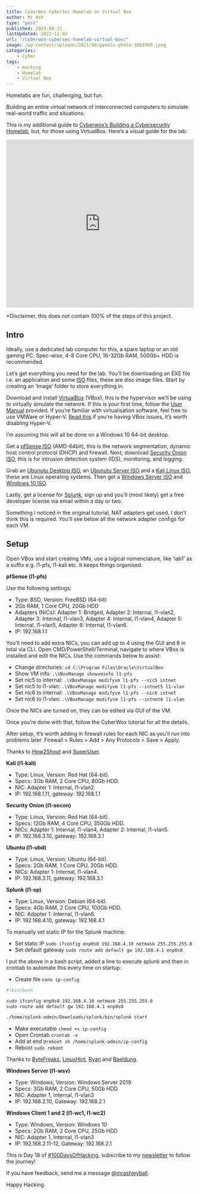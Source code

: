 ```yaml
---
title: CyberWox CyberSec Homelab on Virtual Box
author: Mr Ash
type: "post"
published: 2021-08-21
lastUpdated: 2022-11-02
url: "/cyberwox-cybersec-homelab-virtual-box/"
image: /wp-content/uploads/2021/08/pexels-photo-3861969.jpeg
categories:
    - Cyber
tags:
    - Hacking
    - Homelab
    - Virtual Box
---
```


<!-- <iframe frameborder="0" height="102px" loading="lazy" scrolling="no" src="https://anchor.fm/mrashleyball/embed/episodes/CyberWoxs-Cyber-Sec-Homelab-On-Virtual-Box-e16j8bl" width="400px"></iframe> -->

Homelabs are fun, challenging, but fun.

Building an entire virtual network of interconnected computers to simulate real-world traffic and situations.

This is my additional guide to [Cyberwox’s Building a Cybersecurity Homelab](https://www.cyberwoxacademy.com/post/building-a-cybersecurity-homelab), but, for those using VirtualBox. Here’s a visual guide for the lab:

<iframe height="450" loading="lazy" src="https://whimsical.com/embed/7i8mayV9TtRetih9DFJoEt@2Ux7TurymNKHZLzUBNqw" style="border:none" width="100%"></iframe>

\*Disclaimer, this does not contain 100% of the steps of this project.

## Intro

Ideally, use a dedicated lab computer for this, a spare laptop or an old gaming PC. Spec-wise, 4-8 Core CPU, 16-32Gb RAM, 500Gb+ HDD is recommended.

Let’s get everything you need for the lab. You’ll be downloading an EXE file i.e. an application and some [ISO](https://www.lifewire.com/iso-file-2625923) files, these are disc image files. Start by creating an ‘Image’ folder to store everything in.

Download and install [VirtualBox](https://virtualbox.org/) (VBox), this is the hypervisor we’ll be using to virtually simulate the network. If this is your first time, follow the [User Manual](https://www.virtualbox.org/manual/UserManual.html) provided. If you’re familiar with virtualisation software, feel free to use VMWare or Hyper-V. [Read this](https://appuals.com/fix-virtualbox-not-showing-64-bit-windows-10/) if you’re having VBox issues, it’s worth disabling Hyper-V.

I’m assuming this will all be done on a Windows 10 64-bit desktop.

Get a [pfSense ISO](https://www.pfsense.org/download/) (AMD-64bit), this is the network segmentation, dynamic host control protocol (DHCP) and firewall. Next, download [Security Onion ISO](https://github.com/Security-Onion-Solutions/securityonion/blob/master/VERIFY_ISO.md), this is for intrusion detection system (IDS), monitoring, and logging.

Grab an [Ubunutu Desktop ISO](https://ubuntu.com/download/desktop), an [Ubunutu Server ISO](https://ubuntu.com/download/server) and a [Kali Linux ISO](https://www.offensive-security.com/kali-linux-vm-vmware-virtualbox-image-download/), these are Linux operating systems. Then get a [Windows Server ISO](https://www.microsoft.com/en-us/evalcenter/evaluate-windows-server-2019) and [Windows 10 ISO](https://www.microsoft.com/en-us/evalcenter/evaluate-windows-10-enterprise).

Lastly, get a license for [Splunk](https://dev.splunk.com/enterprise/), sign up and you’ll (most likely) get a free developer license via email within a day or two.

Something I noticed in the original tutorial, NAT adapters get used, I don’t think this is required. You’ll see below all the network adapter configs for each VM.

## Setup

Open VBox and start creating VMs, use a logical nomenclature, like ‘lab1’ as a suffix e.g. l1-pfs, l1-kali etc. It keeps things organised.

**pfSense (l1-pfs)**

Use the following settings:

- Type: BSD, Version: FreeBSD (64-bit)
- 2Gb RAM, 1 Core CPU, 20Gb HDD
- Adapters (NICs): Adapter 1: Bridged, Adapter 2: Internal, l1-vlan2, Adapter 3: Internal, l1-vlan3, Adapter 4: Internal, l1-vlan4, Adapter 5: Internal, l1-vlan5, Adapter 6: Internal, l1-vlan6.
- IP: 192.168.1.1

You’ll need to add extra NICs, you can add up to 4 using the GUI and 8 in total via CLI. Open CMD/PowerShell/Terminal, navigate to where VBox is installed and edit the NICs. Use the commands below to assist:

- Change directories: `cd C:\Program Files\Oracle\VirtualBox`
- Show VM info: `.\VBoxManage showvminfo l1-pfs`
- Set nic5 to internal: `.\VBoxManage modifyvm l1-pfs --nic5 intnet`
- Set nic5 to l1-vlan: `.\VBoxManage modifyvm l1-pfs --intnet5 l1-vlan`
- Set nic6 to internal: `.\VBoxManage modifyvm l1-pfs --nic6 intnet`
- Set nic6 to l1-vlan: `.\VBoxManage modifyvm l1-pfs --intnet6 l1-vlan`

Once the NICs are turned on, they can be edited via GUI of the VM.

Once you’re done with that, follow the CyberWox tutorial for all the details.

After setup, It’s worth adding in firewall rules for each NIC as you’ll run into problems later. Firewall &gt; Rules &gt; Add &gt; Any Protocols &gt; Save &gt; Apply.

Thanks to [How2Shout](https://www.how2shout.com/how-to/install-pfsense-virtualbox-linux-vmware-player.html) and [SuperUser](https://superuser.com/questions/749978/trouble-setting-up-more-than-4-network-adapters-in-virtualbox-xp-guest).

**Kali (l1-kali)**

- Type: Linux, Version: Red Hat (64-bit).
- Specs: 3Gb RAM, 2 Core CPU, 80Gb HDD.
- NIC: Adapter 1: Internal, l1-vlan2.
- IP: 192.168.1.11, gateway: 192.168.1.1

**Security Onion (l1-secon)**

- Type: Linux, Version: Red Hat (64-bit).
- Specs: 12Gb RAM, 4 Core CPU, 350Gb HDD.
- NICs: Adapter 1: Internal, l1-vlan4, Adapter 2: Internal, l1-vlan5.
- IP: 192.168.3.10, gateway: 192.168.3.1

**Ubuntu (l1-ubd)**

- Type: Linux, Version: Ubuntu (64-bit).
- Specs: 2Gb RAM, 1 Core CPU, 20Gb HDD.
- NICs: Adapter 1: Internal, l1-vlan4.
- IP: 192.168.3.11, gateway: 192.168.3.1

**Splunk (l1-sp)**

- Type: Linux, Version: Debian (64-bit).
- Specs: 4Gb RAM, 2 Core CPU, 100Gb HDD.
- NIC: Adapter 1: Internal, l1-vlan6.
- IP: 192.168.4.10, gateway: 192.168.4.1

To manually set static IP for the Splunk machine:

- Set static IP `sudo ifconfig enp0s8 192.168.4.10 netmask 255.255.255.0`
- Set default gateway `sudo route add default gw 192.168.4.1 enp0s8`

I put the above in a bash script, added a line to execute splunk and then in crontab to automate this every time on startup:

- Create file `nano ip-config`

```bash
#!bin/bash

sudo ifconfig enp0s8 192.168.4.10 netmask 255.255.255.0
sudo route add default gw 192.168.4.1 enp0s8

./home/splunk-admin/Downloads/splunk/bin/splunk start
```

- Make executable `chmod +x ip-config`
- Open Crontab `crontab -e`
- Add at end `@reboot sh /home/splunk-admin/ip-config`
- Reboot `sudo reboot`

Thanks to [ByteFreaks](https://bytefreaks.net/gnulinux/how-to-set-a-static-ip-address-from-the-command-line-in-gnulinux-using-ifconfig-and-route), [LinuxHint](https://linuxhint.com/debian_etc_network_interfaces/), [Ryan](https://ryanstutorials.net/bash-scripting-tutorial/bash-script.php) and [Baeldung](https://www.baeldung.com/linux/run-script-on-startup).

**Windows Server (l1-wsv)**

- Type: Windows, Version: Windows Server 2019
- Specs: 3Gb RAM, 2 Core CPU, 50Gb HDD
- NIC: Adapter 1, Internal, l1-vlan3
- IP: 192.168.2.10, Gateway: 192.168.2.1

**Windows Client 1 and 2 (l1-wc1, l1-wc2)**

- Type: Windows, Version: Windows 10
- Specs: 2Gb RAM, 2 Core CPU, 25Gb HDD
- NIC: Adapter 1, Internal, l1-vlan3
- IP: 192.168.2.11-12, Gateway: 192.168.2.1

This is Day 18 of [\#100DaysOfHacking](https://mrash.co/100daysofhacking/), subscribe to my [newsletter](https://go.mrash.co/newsletter) to follow the journey!

If you have feedback, send me a message [@mrashleyball](https://twitter.com/mrashleyball).

Happy Hacking.